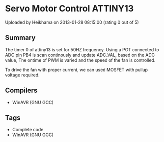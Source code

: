 # Servo Motor Control  ATTINY13

Uploaded by Heikhama on 2013-01-28 08:15:00 (rating 0 out of 5)

## Summary

The timer 0 of attiny13 is set for 50HZ frequency. Using a POT connected to ADC pin PB4 is scan continously and update ADC\_VAL, based on the ADC value, The ontime of PWM is varied and the speed of the fan is controlled. 


To drive the fan with proper current, we can used MOSFET with pullup voltage required.

## Compilers

- WinAVR (GNU GCC)

## Tags

- Complete code
- WinAVR (GNU GCC)

